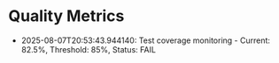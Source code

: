 # Quality Metrics

- 2025-08-07T20:53:43.944140: Test coverage monitoring - Current: 82.5%, Threshold: 85%, Status: FAIL
